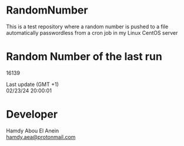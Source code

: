 # RandomNumber    
This is a test repository where a random number is pushed to a file automatically passwordless from a cron job in my Linux CentOS server    
# Random Number of the last run   
16139
      
Last update (GMT +1)    
02/23/24 20:00:01
# Developer    
Hamdy Abou El Anein   
hamdy.aea@protonmail.com

